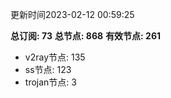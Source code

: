 更新时间2023-02-12 00:59:25

**总订阅: 73**
**总节点: 868**
**有效节点: 261**
- v2ray节点: 135
- ss节点: 123
- trojan节点: 3

